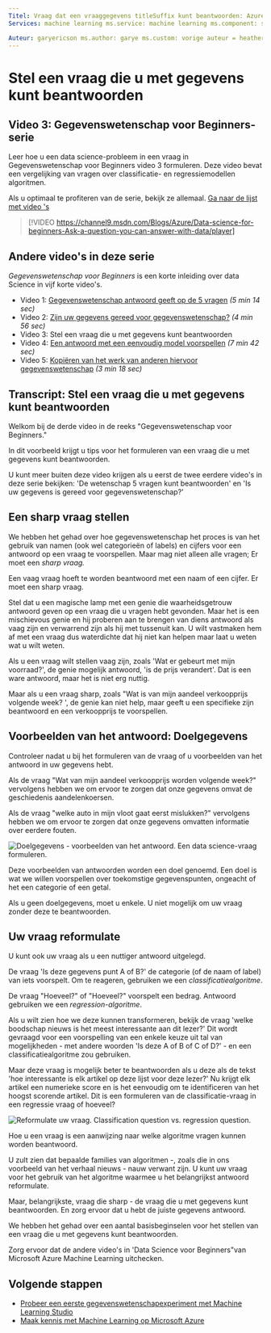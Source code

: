 ```yaml
---
Titel: Vraag dat een vraaggegevens titleSuffix kunt beantwoorden: Azure Machine Learning Studio description: Leer hoe u een vraag sharp data science in Gegevenswetenschap voor Beginners video 3 formuleren. Bevat een vergelijking van classificatie- en regressiemodellen vragen.
Services: machine learning ms.service: machine learning ms.component: studio ms.topic: artikel

Auteur: garyericson ms.author: garye ms.custom: vorige auteur = heatherbshapiro, vorige ms.author=hshapiro ms.date: 01/03/2018
---
```

# <a name="ask-a-question-you-can-answer-with-data"></a>Stel een vraag die u met gegevens kunt beantwoorden
## <a name="video-3-data-science-for-beginners-series"></a>Video 3: Gegevenswetenschap voor Beginners-serie
Leer hoe u een data science-probleem in een vraag in Gegevenswetenschap voor Beginners video 3 formuleren. Deze video bevat een vergelijking van vragen over classificatie- en regressiemodellen algoritmen.

Als u optimaal te profiteren van de serie, bekijk ze allemaal. [Ga naar de lijst met video 's](#other-videos-in-this-series)
<br>

> [!VIDEO https://channel9.msdn.com/Blogs/Azure/Data-science-for-beginners-Ask-a-question-you-can-answer-with-data/player]
>
>

## <a name="other-videos-in-this-series"></a>Andere video's in deze serie
*Gegevenswetenschap voor Beginners* is een korte inleiding over data Science in vijf korte video's.

* Video 1: [Gegevenswetenschap antwoord geeft op de 5 vragen](data-science-for-beginners-the-5-questions-data-science-answers.md) *(5 min 14 sec)*
* Video 2: [Zijn uw gegevens gereed voor gegevenswetenschap?](data-science-for-beginners-is-your-data-ready-for-data-science.md) *(4 min 56 sec)*
* Video 3: Stel een vraag die u met gegevens kunt beantwoorden
* Video 4: [Een antwoord met een eenvoudig model voorspellen](data-science-for-beginners-predict-an-answer-with-a-simple-model.md) *(7 min 42 sec)*
* Video 5: [Kopiëren van het werk van anderen hiervoor gegevenswetenschap](data-science-for-beginners-copy-other-peoples-work-to-do-data-science.md) *(3 min 18 sec)*

## <a name="transcript-ask-a-question-you-can-answer-with-data"></a>Transcript: Stel een vraag die u met gegevens kunt beantwoorden
Welkom bij de derde video in de reeks "Gegevenswetenschap voor Beginners."  

In dit voorbeeld krijgt u tips voor het formuleren van een vraag die u met gegevens kunt beantwoorden.

U kunt meer buiten deze video krijgen als u eerst de twee eerdere video's in deze serie bekijken: 'De wetenschap 5 vragen kunt beantwoorden' en 'Is uw gegevens is gereed voor gegevenswetenschap?'

## <a name="ask-a-sharp-question"></a>Een sharp vraag stellen
We hebben het gehad over hoe gegevenswetenschap het proces is van het gebruik van namen (ook wel categorieën of labels) en cijfers voor een antwoord op een vraag te voorspellen. Maar mag niet alleen alle vragen; Er moet een *sharp vraag.*

Een vaag vraag hoeft te worden beantwoord met een naam of een cijfer. Er moet een sharp vraag.

Stel dat u een magische lamp met een genie die waarheidsgetrouw antwoord geven op een vraag die u vragen hebt gevonden. Maar het is een mischievous genie en hij proberen aan te brengen van diens antwoord als vaag zijn en verwarrend zijn als hij met tussenuit kan. U wilt vastmaken hem af met een vraag dus waterdichte dat hij niet kan helpen maar laat u weten wat u wilt weten.

Als u een vraag wilt stellen vaag zijn, zoals 'Wat er gebeurt met mijn voorraad?', de genie mogelijk antwoord, 'is de prijs verandert'. Dat is een ware antwoord, maar het is niet erg nuttig.

Maar als u een vraag sharp, zoals "Wat is van mijn aandeel verkoopprijs volgende week? ', de genie kan niet help, maar geeft u een specifieke zijn beantwoord en een verkoopprijs te voorspellen.

## <a name="examples-of-your-answer-target-data"></a>Voorbeelden van het antwoord: Doelgegevens
Controleer nadat u bij het formuleren van de vraag of u voorbeelden van het antwoord in uw gegevens hebt.

Als de vraag "Wat van mijn aandeel verkoopprijs worden volgende week?" vervolgens hebben we om ervoor te zorgen dat onze gegevens omvat de geschiedenis aandelenkoersen.

Als de vraag "welke auto in mijn vloot gaat eerst mislukken?" vervolgens hebben we om ervoor te zorgen dat onze gegevens omvatten informatie over eerdere fouten.

![Doelgegevens - voorbeelden van het antwoord. Een data science-vraag formuleren.](./media/data-science-for-beginners-ask-a-question-you-can-answer-with-data/target-data.png)

Deze voorbeelden van antwoorden worden een doel genoemd. Een doel is wat we willen voorspellen over toekomstige gegevenspunten, ongeacht of het een categorie of een getal.

Als u geen doelgegevens, moet u enkele. U niet mogelijk om uw vraag zonder deze te beantwoorden.

## <a name="reformulate-your-question"></a>Uw vraag reformulate
U kunt ook uw vraag als u een nuttiger antwoord uitgelegd.

De vraag 'Is deze gegevens punt A of B?' de categorie (of de naam of label) van iets voorspelt. Om te reageren, gebruiken we een *classificatiealgoritme*.

De vraag "Hoeveel?" of "Hoeveel?" voorspelt een bedrag. Antwoord gebruiken we een *regression-algoritme*.

Als u wilt zien hoe we deze kunnen transformeren, bekijk de vraag 'welke boodschap nieuws is het meest interessante aan dit lezer?' Dit wordt gevraagd voor een voorspelling van een enkele keuze uit tal van mogelijkheden - met andere woorden 'Is deze A of B of C of D?' - en een classificatiealgoritme zou gebruiken.

Maar deze vraag is mogelijk beter te beantwoorden als u deze als de tekst 'hoe interessante is elk artikel op deze lijst voor deze lezer?' Nu krijgt elk artikel een numerieke score en is het eenvoudig om te identificeren van het hoogst scorende artikel. Dit is een formuleren van de classificatie-vraag in een regressie vraag of hoeveel?

![Reformulate uw vraag. Classification question vs. regression question.](./media/data-science-for-beginners-ask-a-question-you-can-answer-with-data/classification-question-vs-regression-question.png)

Hoe u een vraag is een aanwijzing naar welke algoritme vragen kunnen worden beantwoord.

U zult zien dat bepaalde families van algoritmen -, zoals die in ons voorbeeld van het verhaal nieuws - nauw verwant zijn. U kunt uw vraag voor het gebruik van het algoritme waarmee u het belangrijkst antwoord reformulate.

Maar, belangrijkste, vraag die sharp - de vraag die u met gegevens kunt beantwoorden. En zorg ervoor dat u hebt de juiste gegevens antwoord.

We hebben het gehad over een aantal basisbeginselen voor het stellen van een vraag die u met gegevens kunt beantwoorden.

Zorg ervoor dat de andere video's in 'Data Science voor Beginners"van Microsoft Azure Machine Learning uitchecken.

## <a name="next-steps"></a>Volgende stappen
* [Probeer een eerste gegevenswetenschapexperiment met Machine Learning Studio](create-experiment.md)
* [Maak kennis met Machine Learning op Microsoft Azure](what-is-machine-learning.md)
